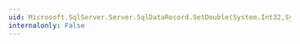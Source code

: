 ```yaml
---
uid: Microsoft.SqlServer.Server.SqlDataRecord.SetDouble(System.Int32,System.Double)
internalonly: False
---
```

